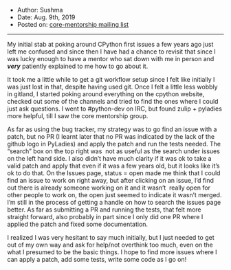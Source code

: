 * Author: Sushma
* Date: Aug. 9th, 2019
* Posted on: [core-mentorship mailing list](https://mail.python.org/archives/list/core-mentorship@python.org/message/MYVKFPIHOHV6MJQAMGYYZGOB27KAZKBU/)

---

My initial stab at poking around CPython first issues a few years ago
just left me confused and since then I have had a chance to revisit that
since I was lucky enough to have a mentor who sat down with me in person
and ***very*** patiently explained to me how to go about it. 

It took me a little while to get a git workflow setup since I felt like
initially I was just lost in that, despite having used git. Once I felt
a little less wobbly in gitland, I started poking around everything on
the cpython website, checked out some of the channels and tried to find
the ones where I could just ask questions. I went to \#python-dev on
IRC, but found zulip + pyladies more helpful, till I saw the core
mentorship group.

As far as using the bug tracker, my strategy was to go find an issue
with a patch, but no PR (I learnt later that no PR was indicated by the
lack of the github logo in PyLadies) and apply the patch and run the
tests needed. The “search” box on the top right was  not as useful as
the search under issues on the left hand side. I also didn’t have much
clarity if it was ok to take a valid patch and apply that even if it was
a few years old, but it looks like it’s ok to do that. On the Issues
page, status = open made me think that I could find an issue to work on
right away, but after clicking on an issue, I’d find out there is
already someone working on it and it wasn’t  really open for other
people to work on, the open just seemed to indicate it wasn’t merged.
I’m still in the process of getting a handle on how to search the
issues page better. As far as submitting a PR and running the tests,
that felt more straight forward, also probably in part since I only did
one PR where I applied the patch and fixed some documentation. 

I realized I was very hesitant to say much initially, but I just needed
to get out of my own way and ask for help/not overthink too much, even
on the what I presumed to be the basic things. I hope to find more
issues where I can apply a patch, add some tests, write some code as I
go on\!
